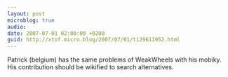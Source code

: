 ```yaml
---
layout: post
microblog: true
audio: 
date: 2007-07-01 02:00:00 +0200
guid: http://xtof.micro.blog/2007/07/01/t129611952.html
---
```

Patrick  (belgium) has the same problems of WeakWheels with his mobiky. His contribution should be wikified to search alternatives.
